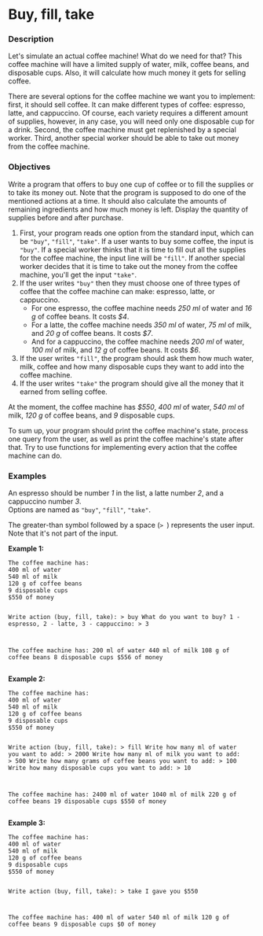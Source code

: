 # Buy, fill, take
<div class="step-text">
<h3 id="description">Description</h3>
<p>Let's simulate an actual coffee machine! What do we need for that? This coffee machine will have a limited supply of water, milk, coffee beans, and disposable cups. Also, it will calculate how much money it gets for selling coffee.</p>
<p>There are several options for the coffee machine we want you to implement: first, it should sell coffee. It can make different types of coffee: espresso, latte, and cappuccino. Of course, each variety requires a different amount of supplies, however, in any case, you will need only one disposable cup for a drink. Second, the coffee machine must get replenished by a special worker. Third, another special worker should be able to take out money from the coffee machine.</p>
<h3 id="objectives">Objectives</h3>
<p>Write a program that offers to buy one cup of coffee or to fill the supplies or to take its money out. Note that the program is supposed to do one of the mentioned actions at a time. It should also calculate the amounts of remaining ingredients and how much money is left. Display the quantity of supplies before and after purchase.</p>
<ol>
<li>First, your program reads one option from the standard input, which can be <code class="java">"buy"</code>, <code class="java">"fill"</code>, <code class="java">"take"</code>. If a user wants to buy some coffee, the input is <code class="java">"buy"</code>. If a special worker thinks that it is time to fill out all the supplies for the coffee machine, the input line will be <code class="java">"fill"</code>. If another special worker decides that it is time to take out the money from the coffee machine, you'll get the input <code class="java">"take"</code>.</li>
<li>If the user writes <code class="java">"buy"</code> then they must choose one of three types of coffee that the coffee machine can make: espresso, latte, or cappuccino.
	<ul>
<li>For one espresso, the coffee machine needs <em>250 ml</em> of water and <em>16 g</em> of coffee beans. It costs <em>$4</em>.</li>
<li>For a latte, the coffee machine needs <em>350 ml</em> of water, <em>75 ml</em> of milk, and <em>20 g</em> of coffee beans. It costs <em>$7</em>.</li>
<li>And for a cappuccino, the coffee machine needs <em>200 ml</em> of water, <em>100 ml</em> of milk, and <em>12 g</em> of coffee beans. It costs <em>$6</em>.</li>
</ul>
</li>
<li>If the user writes <code class="java">"fill"</code>, the program should ask them how much water, milk, coffee and how many disposable cups they want to add into the coffee machine.</li>
<li>If the user writes <code class="java">"take"</code> the program should give all the money that it earned from selling coffee.</li>
</ol>
<p>At the moment, the coffee machine has <em>$550</em>, <em>400 ml</em> of water, <em>540 ml</em> of milk, <em>120 g</em> of coffee beans, and <em>9</em> disposable cups.</p>
<p> </p>
<p>To sum up, your program should print the coffee machine's state, process one query from the user, as well as print the coffee machine's state after that. Try to use functions for implementing every action that the coffee machine can do.</p>
<p> </p>
<h3 id="examples">Examples</h3>
<p>An espresso should be number <em>1</em> in the list, a latte number <em>2</em>, and a cappuccino number <em>3</em>.<br/>
Options are named as <code class="java">"buy"</code>, <code class="java">"fill"</code>, <code class="java">"take"</code>.</p>
<p>The greater-than symbol followed by a space (<code class="java">&gt; </code>) represents the user input. Note that it's not part of the input.</p>
<p><strong>Example 1:</strong></p>
<pre><code class="language-no-highlight">The coffee machine has:
400 ml of water
540 ml of milk
120 g of coffee beans
9 disposable cups
$550 of money

Write action (buy, fill, take): 
&gt; buy
What do you want to buy? 1 - espresso, 2 - latte, 3 - cappuccino: 
&gt; 3

The coffee machine has:
200 ml of water
440 ml of milk
108 g of coffee beans
8 disposable cups
$556 of money</code></pre>
<p><strong>Example 2:</strong></p>
<pre><code class="language-no-highlight">The coffee machine has:
400 ml of water
540 ml of milk
120 g of coffee beans
9 disposable cups
$550 of money

Write action (buy, fill, take): 
&gt; fill
Write how many ml of water you want to add: 
&gt; 2000
Write how many ml of milk you want to add: 
&gt; 500
Write how many grams of coffee beans you want to add: 
&gt; 100
Write how many disposable cups you want to add: 
&gt; 10

The coffee machine has:
2400 ml of water
1040 ml of milk
220 g of coffee beans
19 disposable cups
$550 of money</code></pre>
<p><strong>Example 3:</strong></p>
<pre><code class="language-no-highlight">The coffee machine has:
400 ml of water
540 ml of milk
120 g of coffee beans
9 disposable cups
$550 of money

Write action (buy, fill, take): 
&gt; take
I gave you $550

The coffee machine has:
400 ml of water
540 ml of milk
120 g of coffee beans
9 disposable cups
$0 of money</code></pre>
</div>
